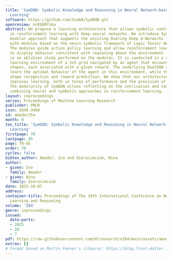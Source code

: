 ```yaml
---
title: 'SymDQN: Symbolic Knowledge and Reasoning in Neural Network-based Reinforcement
  Learning'
software: https://github.com/IvoAA/SymDQN.git
openreview: ncEGGRYska
abstract: We propose a learning architecture that allows symbolic control and guidance
  in reinforcement learning with deep neural networks. We introduce SymDQN, a novel
  modular approach that augments the existing Dueling Deep Q-Networks (DuelDQN) architecture
  with modules based on the neuro-symbolic framework of Logic Tensor Networks (LTNs).
  The modules guide action policy learning and allow reinforcement learning agents
  to display behavior consistent with reasoning about the environment. Our experiment
  is an ablation study performed on the modules. It is conducted in a reinforcement
  learning environment of a 5x5 grid navigated by an agent that encounters various
  shapes, each associated with a given reward. The underlying DuelDQN attempts to
  learn the optimal behavior of the agent in this environment, while the modules facilitate
  shape recognition and reward prediction. We show that our architecture significantly
  improves learning, both in terms of performance and the precision of the agent.
  The modularity of SymDQN allows reflecting on the intricacies and complexities of
  combining neural and symbolic approaches in reinforcement learning.
layout: inproceedings
series: Proceedings of Machine Learning Research
publisher: PMLR
issn: 2640-3498
id: amador25a
month: 0
tex_title: 'SymDQN: Symbolic Knowledge and Reasoning in Neural Network-based Reinforcement
  Learning'
firstpage: 70
lastpage: 85
page: 70-85
order: 70
cycles: false
bibtex_author: Amador, Ivo and Gierasimczuk, Nina
author:
- given: Ivo
  family: Amador
- given: Nina
  family: Gierasimczuk
date: 2025-10-07
address:
container-title: Proceedings of The 19th International Conference on Neurosymbolic
  Learning and Reasoning
volume: '284'
genre: inproceedings
issued:
  date-parts:
  - 2025
  - 10
  - 7
pdf: https://raw.githubusercontent.com/mlresearch/v284/main/assets/amador25a/amador25a.pdf
extras: []
# Format based on Martin Fenner's citeproc: https://blog.front-matter.io/posts/citeproc-yaml-for-bibliographies/
---
```

